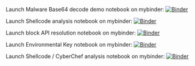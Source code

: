 Launch Malware Base64 decode demo notebook on mybinder:
[![Binder](https://mybinder.org/badge_logo.svg)](https://mybinder.org/v2/gh/JohnLaTwC/Shared/master?filepath=notebooks%2FMalware%20Decode%20Demo.ipynb)

Launch Shellcode analysis notebook on mybinder:
[![Binder](https://mybinder.org/badge_logo.svg)](https://mybinder.org/v2/gh/JohnLaTwC/Shared/master?filepath=notebooks%2FMalware%20PowerShell%20shellcode%20analysis.ipynb)

Launch block API resolution notebook on mybinder:
[![Binder](https://mybinder.org/badge_logo.svg)](https://mybinder.org/v2/gh/JohnLaTwC/Shared/master?filepath=notebooks%2FBlock%20API%20resolution.ipynb)

Launch Environmental Key notebook on mybinder:
[![Binder](https://mybinder.org/badge_logo.svg)](https://mybinder.org/v2/gh/JohnLaTwC/Shared/master?filepath=notebooks%2FEnvironmental%20Key%20Login.ipynb)

Launch Shellcode / CyberChef analysis notebook on mybinder:
[![Binder](https://mybinder.org/badge_logo.svg)](https://mybinder.org/v2/gh/JohnLaTwC/Shared/master?filepath=notebooks%2FPowershell%20Shellcode%20Analysis%20with%20CyberChef.ipynb)
